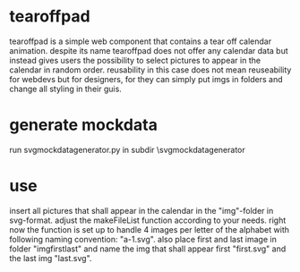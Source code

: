 # tearoffpad
tearoffpad is a simple web component that contains a tear off calendar animation. despite its name tearoffpad does not offer any calendar data but instead gives users the possibility to select pictures to appear in the calendar in random order. reusability in this case does not mean reuseability for webdevs but for designers, for they can simply put imgs in folders and change all styling in their guis.

# generate mockdata
run svgmockdatagenerator.py in subdir \svgmockdatagenerator

# use
insert all pictures that shall appear in the calendar in the "img"-folder in svg-format. adjust the makeFileList function according to your needs. right now the function is set up to handle 4 images per letter of the alphabet with following naming convention: "a-1.svg".
also place first and last image in folder "imgfirstlast" and name the img that shall appear first "first.svg" and the last img "last.svg".